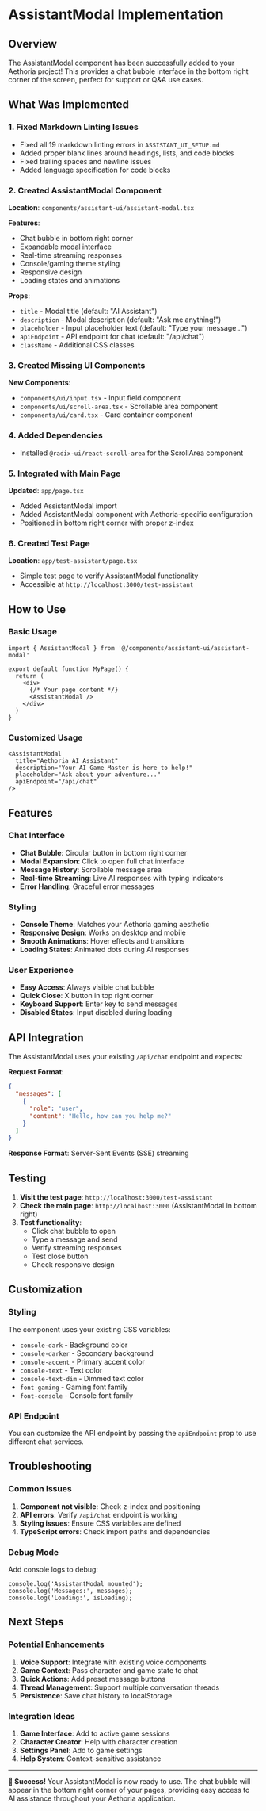 # AssistantModal Implementation

## Overview

The AssistantModal component has been successfully added to your Aethoria project! This provides a chat bubble interface in the bottom right corner of the screen, perfect for support or Q&A use cases.

## What Was Implemented

### 1. Fixed Markdown Linting Issues

- Fixed all 19 markdown linting errors in `ASSISTANT_UI_SETUP.md`
- Added proper blank lines around headings, lists, and code blocks
- Fixed trailing spaces and newline issues
- Added language specification for code blocks

### 2. Created AssistantModal Component

**Location**: `components/assistant-ui/assistant-modal.tsx`

**Features**:
- Chat bubble in bottom right corner
- Expandable modal interface
- Real-time streaming responses
- Console/gaming theme styling
- Responsive design
- Loading states and animations

**Props**:
- `title` - Modal title (default: "AI Assistant")
- `description` - Modal description (default: "Ask me anything!")
- `placeholder` - Input placeholder text (default: "Type your message...")
- `apiEndpoint` - API endpoint for chat (default: "/api/chat")
- `className` - Additional CSS classes

### 3. Created Missing UI Components

**New Components**:
- `components/ui/input.tsx` - Input field component
- `components/ui/scroll-area.tsx` - Scrollable area component
- `components/ui/card.tsx` - Card container component

### 4. Added Dependencies

- Installed `@radix-ui/react-scroll-area` for the ScrollArea component

### 5. Integrated with Main Page

**Updated**: `app/page.tsx`
- Added AssistantModal import
- Added AssistantModal component with Aethoria-specific configuration
- Positioned in bottom right corner with proper z-index

### 6. Created Test Page

**Location**: `app/test-assistant/page.tsx`
- Simple test page to verify AssistantModal functionality
- Accessible at `http://localhost:3000/test-assistant`

## How to Use

### Basic Usage

```tsx
import { AssistantModal } from '@/components/assistant-ui/assistant-modal'

export default function MyPage() {
  return (
    <div>
      {/* Your page content */}
      <AssistantModal />
    </div>
  )
}
```

### Customized Usage

```tsx
<AssistantModal 
  title="Aethoria AI Assistant"
  description="Your AI Game Master is here to help!"
  placeholder="Ask about your adventure..."
  apiEndpoint="/api/chat"
/>
```

## Features

### Chat Interface
- **Chat Bubble**: Circular button in bottom right corner
- **Modal Expansion**: Click to open full chat interface
- **Message History**: Scrollable message area
- **Real-time Streaming**: Live AI responses with typing indicators
- **Error Handling**: Graceful error messages

### Styling
- **Console Theme**: Matches your Aethoria gaming aesthetic
- **Responsive Design**: Works on desktop and mobile
- **Smooth Animations**: Hover effects and transitions
- **Loading States**: Animated dots during AI responses

### User Experience
- **Easy Access**: Always visible chat bubble
- **Quick Close**: X button in top right corner
- **Keyboard Support**: Enter key to send messages
- **Disabled States**: Input disabled during loading

## API Integration

The AssistantModal uses your existing `/api/chat` endpoint and expects:

**Request Format**:
```json
{
  "messages": [
    {
      "role": "user",
      "content": "Hello, how can you help me?"
    }
  ]
}
```

**Response Format**: Server-Sent Events (SSE) streaming

## Testing

1. **Visit the test page**: `http://localhost:3000/test-assistant`
2. **Check the main page**: `http://localhost:3000` (AssistantModal in bottom right)
3. **Test functionality**:
   - Click chat bubble to open
   - Type a message and send
   - Verify streaming responses
   - Test close button
   - Check responsive design

## Customization

### Styling
The component uses your existing CSS variables:
- `console-dark` - Background color
- `console-darker` - Secondary background
- `console-accent` - Primary accent color
- `console-text` - Text color
- `console-text-dim` - Dimmed text color
- `font-gaming` - Gaming font family
- `font-console` - Console font family

### API Endpoint
You can customize the API endpoint by passing the `apiEndpoint` prop to use different chat services.

## Troubleshooting

### Common Issues

1. **Component not visible**: Check z-index and positioning
2. **API errors**: Verify `/api/chat` endpoint is working
3. **Styling issues**: Ensure CSS variables are defined
4. **TypeScript errors**: Check import paths and dependencies

### Debug Mode
Add console logs to debug:
```tsx
console.log('AssistantModal mounted');
console.log('Messages:', messages);
console.log('Loading:', isLoading);
```

## Next Steps

### Potential Enhancements
1. **Voice Support**: Integrate with existing voice components
2. **Game Context**: Pass character and game state to chat
3. **Quick Actions**: Add preset message buttons
4. **Thread Management**: Support multiple conversation threads
5. **Persistence**: Save chat history to localStorage

### Integration Ideas
1. **Game Interface**: Add to active game sessions
2. **Character Creator**: Help with character creation
3. **Settings Panel**: Add to game settings
4. **Help System**: Context-sensitive assistance

---

**🎉 Success!** Your AssistantModal is now ready to use. The chat bubble will appear in the bottom right corner of your pages, providing easy access to AI assistance throughout your Aethoria application. 